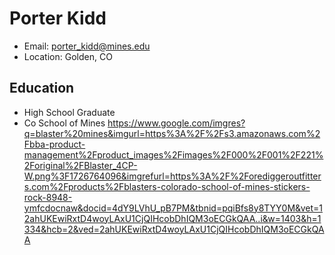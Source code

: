 # Porter Kidd
- Email: porter_kidd@mines.edu
- Location: Golden, CO

## Education
- High School Graduate
- Co School of Mines
https://www.google.com/imgres?q=blaster%20mines&imgurl=https%3A%2F%2Fs3.amazonaws.com%2Fbba-product-management%2Fproduct_images%2Fimages%2F000%2F001%2F221%2Foriginal%2FBlaster_4CP-W.png%3F1726764096&imgrefurl=https%3A%2F%2Forediggeroutfitters.com%2Fproducts%2Fblasters-colorado-school-of-mines-stickers-rock-8948-ymfcdocnaw&docid=4dY9LVhU_pB7PM&tbnid=pqiBfs8y8TYY0M&vet=12ahUKEwiRxtD4woyLAxU1CjQIHcobDhIQM3oECGkQAA..i&w=1403&h=1334&hcb=2&ved=2ahUKEwiRxtD4woyLAxU1CjQIHcobDhIQM3oECGkQAA
